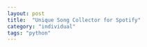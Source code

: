 ```yaml
---
layout: post
title:  "Unique Song Collector for Spotify"
category: "individual"
tags: "python"
---
```




<script type="py" config="_posts\Extra Materials\spotify_parsing\pyscript.toml" src="_posts\Extra Materials\spotify_parsing\Main.py" async terminal></script>